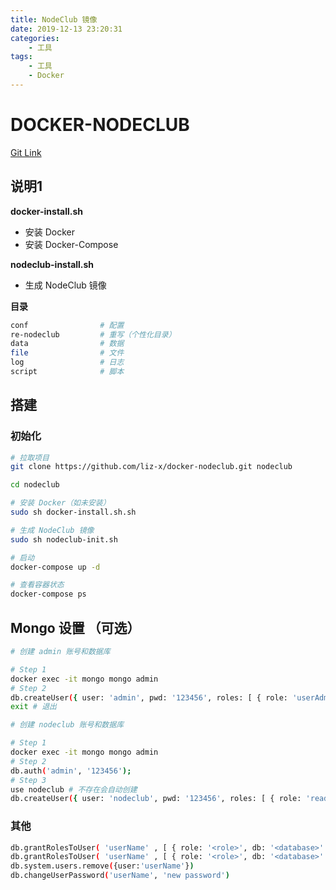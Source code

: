 ```yaml
---
title: NodeClub 镜像
date: 2019-12-13 23:20:31
categories: 
	- 工具
tags:
	- 工具
	- Docker
---
```


# DOCKER-NODECLUB

[Git Link](https://github.com/liz-x/docker-nodeclub.git)

## 说明1

**docker-install.sh**

- 安装 Docker
- 安装 Docker-Compose

**nodeclub-install.sh**

- 生成 NodeClub 镜像

**目录**

```sh
conf                # 配置
re-nodeclub         # 重写（个性化目录）
data                # 数据
file                # 文件
log                 # 日志
script              # 脚本
```

## 搭建

### 初始化

```sh
# 拉取项目
git clone https://github.com/liz-x/docker-nodeclub.git nodeclub

cd nodeclub

# 安装 Docker（如未安装）
sudo sh docker-install.sh.sh

# 生成 NodeClub 镜像
sudo sh nodeclub-init.sh

# 启动
docker-compose up -d

# 查看容器状态
docker-compose ps
```

## Mongo 设置 （可选）

```sh
# 创建 admin 账号和数据库

# Step 1
docker exec -it mongo mongo admin
# Step 2
db.createUser({ user: 'admin', pwd: '123456', roles: [ { role: 'userAdminAnyDatabase', db: 'admin' } ] }); # 创建账号
exit # 退出

# 创建 nodeclub 账号和数据库

# Step 1
docker exec -it mongo mongo admin
# Step 2
db.auth('admin', '123456');
# Step 3
use nodeclub # 不存在会自动创建
db.createUser({ user: 'nodeclub', pwd: '123456', roles: [ { role: 'readWrite', db: 'nodeclub' } ] }); # 创建账号
```

### 其他

```sh
db.grantRolesToUser( 'userName' , [ { role: '<role>', db: '<database>' } ])             # 授予角色
db.grantRolesToUser( 'userName' , [ { role: '<role>', db: '<database>' } ])             # 取消角色
db.system.users.remove({user:'userName'})                                               # 删除用户
db.changeUserPassword('userName', 'new password')                                       # 修改密码
```